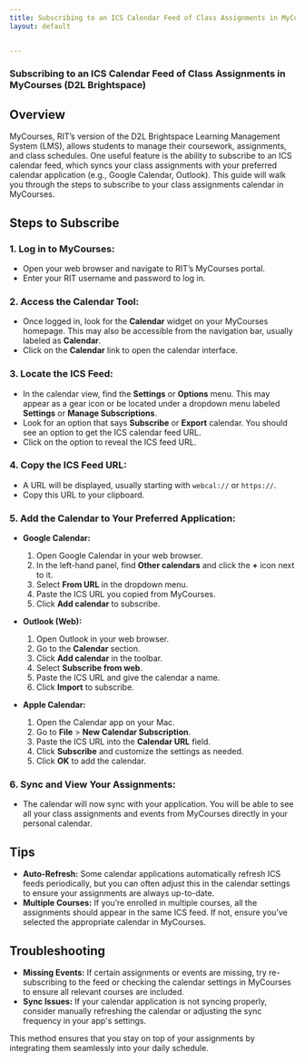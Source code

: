 ```yaml
---
title: Subscribing to an ICS Calendar Feed of Class Assignments in MyCourses
layout: default


---
```

### Subscribing to an ICS Calendar Feed of Class Assignments in MyCourses (D2L Brightspace)

## Overview
MyCourses, RIT’s version of the D2L Brightspace Learning Management System (LMS), allows students to manage their coursework, assignments, and class schedules. One useful feature is the ability to subscribe to an ICS calendar feed, which syncs your class assignments with your preferred calendar application (e.g., Google Calendar, Outlook). This guide will walk you through the steps to subscribe to your class assignments calendar in MyCourses.

## Steps to Subscribe

### 1. Log in to MyCourses:
   - Open your web browser and navigate to RIT’s MyCourses portal.
   - Enter your RIT username and password to log in.

### 2. Access the Calendar Tool:
   - Once logged in, look for the **Calendar** widget on your MyCourses homepage. This may also be accessible from the navigation bar, usually labeled as **Calendar**.
   - Click on the **Calendar** link to open the calendar interface.

### 3. Locate the ICS Feed:
   - In the calendar view, find the **Settings** or **Options** menu. This may appear as a gear icon or be located under a dropdown menu labeled **Settings** or **Manage Subscriptions**.
   - Look for an option that says **Subscribe** or **Export** calendar. You should see an option to get the ICS calendar feed URL.
   - Click on the option to reveal the ICS feed URL.

### 4. Copy the ICS Feed URL:
   - A URL will be displayed, usually starting with `webcal://` or `https://`.
   - Copy this URL to your clipboard.

### 5. Add the Calendar to Your Preferred Application:
   - **Google Calendar:**
     1. Open Google Calendar in your web browser.
     2. In the left-hand panel, find **Other calendars** and click the **+** icon next to it.
     3. Select **From URL** in the dropdown menu.
     4. Paste the ICS URL you copied from MyCourses.
     5. Click **Add calendar** to subscribe.
   
   - **Outlook (Web):**
     1. Open Outlook in your web browser.
     2. Go to the **Calendar** section.
     3. Click **Add calendar** in the toolbar.
     4. Select **Subscribe from web**.
     5. Paste the ICS URL and give the calendar a name.
     6. Click **Import** to subscribe.
   
   - **Apple Calendar:**
     1. Open the Calendar app on your Mac.
     2. Go to **File** > **New Calendar Subscription**.
     3. Paste the ICS URL into the **Calendar URL** field.
     4. Click **Subscribe** and customize the settings as needed.
     5. Click **OK** to add the calendar.

### 6. Sync and View Your Assignments:
   - The calendar will now sync with your application. You will be able to see all your class assignments and events from MyCourses directly in your personal calendar.

## Tips
- **Auto-Refresh:** Some calendar applications automatically refresh ICS feeds periodically, but you can often adjust this in the calendar settings to ensure your assignments are always up-to-date.
- **Multiple Courses:** If you’re enrolled in multiple courses, all the assignments should appear in the same ICS feed. If not, ensure you’ve selected the appropriate calendar in MyCourses.

## Troubleshooting
- **Missing Events:** If certain assignments or events are missing, try re-subscribing to the feed or checking the calendar settings in MyCourses to ensure all relevant courses are included.
- **Sync Issues:** If your calendar application is not syncing properly, consider manually refreshing the calendar or adjusting the sync frequency in your app's settings.

This method ensures that you stay on top of your assignments by integrating them seamlessly into your daily schedule.